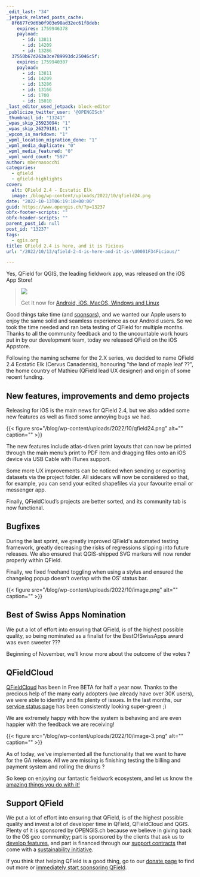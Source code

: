 ```yaml
---
_edit_last: "34"
_jetpack_related_posts_cache:
  8f6677c9d6b0f903e98ad32ec61f8deb:
    expires: 1759946378
    payload:
      - id: 13811
      - id: 14209
      - id: 13286
  37550b67d263a3ce789993dc25046c5f:
    expires: 1759940307
    payload:
      - id: 13811
      - id: 14209
      - id: 13286
      - id: 13166
      - id: 1700
      - id: 15010
_last_editor_used_jetpack: block-editor
_publicize_twitter_user: '@OPENGISch'
_thumbnail_id: "13241"
_wpas_skip_25923094: "1"
_wpas_skip_26279181: "1"
_wpcom_is_markdown: "1"
_wpml_location_migration_done: "1"
_wpml_media_duplicate: "0"
_wpml_media_featured: "0"
_wpml_word_count: "597"
author: mbernasocchi
categories:
  - qfield
  - qfield-highlights
cover:
  alt: QField 2.4 - Ecstatic Elk
  image: /blog/wp-content/uploads/2022/10/qfield24.png
date: "2022-10-13T06:19:18+00:00"
guid: https://www.opengis.ch/?p=13237
obfx-footer-scripts: ""
obfx-header-scripts: ""
parent_post_id: null
post_id: "13237"
tags:
  - qgis.org
title: QField 2.4 is here, and it is ?icious
url: "/2022/10/13/qfield-2-4-is-here-and-it-is-\U0001F34Ficious/"

---
```

Yes, QField for QGIS, the leading fieldwork app, was released on the iOS App Store!

> [![](/blog/wp-content/uploads/2022/10/stores.png)](https://qfield.org/get)
>
> Get It now for [Android, iOS, MacOS, Windows and Linux](https://qfield.org/get)

Good things take time (and [sponsors](https://docs.qfield.org/get-started/sponsor/)), and we wanted our Apple users to enjoy the same solid and seamless experience as our Android users. So we took the time needed and ran beta testing of QField for multiple months. Thanks to all the community feedback and to the uncountable work hours put in by our development team, today we released QField on the iOS Appstore.

Following the naming scheme for the 2.X series, we decided to name QField 2.4 Ecstatic Elk (Cervus Canadensis), honouring "the land of maple leaf ??", the home country of Mathieu (QField lead UX designer) and origin of some recent funding.

## New features, improvements and demo projects

Releasing for iOS is the main news for QField 2.4, but we also added some new features as well as fixed some annoying bugs we had.

{{< figure src="/blog/wp-content/uploads/2022/10/qfield24.png" alt="" caption="" >}}

The new features include atlas-driven print layouts that can now be printed through the main menu’s print to PDF item and dragging files onto an iOS device via USB Cable with iTunes support.

Some more UX improvements can be noticed when sending or exporting datasets via the project folder. All sidecars will now be considered so that, for example, you can send your edited shapefiles via your favourite email or messenger app.

Finally, QFieldCloud’s projects are better sorted, and its community tab is now functional.

## Bugfixes

During the last sprint, we greatly improved QField's automated testing framework, greatly decreasing the risks of regressions slipping into future releases. We also ensured that QGIS-shipped SVG markers will now render properly within QField.

Finally, we fixed freehand toggling when using a stylus and ensured the changelog popup doesn't overlap with the OS’ status bar.

{{< figure src="/blog/wp-content/uploads/2022/10/image.png" alt="" caption="" >}}

## Best of Swiss Apps Nomination

We put a lot of effort into ensuring that QField, is of the highest possible quality, so being nominated as a finalist for the BestOfSwissApps award was even sweeter ???

Beginning of November, we'll know more about the outcome of the votes ?

## QFieldCloud

[QFieldCloud](https://qfield.cloud) has been in Free BETA for half a year now. Thanks to the precious help of the many early adopters (we already have over 30K users), we were able to identify and fix plenty of issues. In the last months, our [service status page](https://status.qfield.org/) has been consistently looking super-green ;)

We are extremely happy with how the system is behaving and are even happier with the feedback we are receiving!

{{< figure src="/blog/wp-content/uploads/2022/10/image-3.png" alt="" caption="" >}}

As of today, we've implemented all the functionality that we want to have for the GA release. All we are missing is finishing testing the billing and payment system and rolling the drums ?

So keep on enjoying our fantastic fieldwork ecosystem, and let us know the [amazing things you do with it!](https://docs.qfield.org/success-stories/)

## Support QField

We put a lot of effort into ensuring that QField, is of the highest possible quality and invest a lot of developer time in QField, QFieldCloud and QGIS. Plenty of it is sponsored by OPENGIS.ch because we believe in giving back to the OS geo community; part is sponsored by the clients that ask us to [develop features](/custom-development/), and part is financed through our [support contracts](/qgis-support/) that come with a [sustainability initiative](/qgis-sustainability-initiative/).

If you think that helping QField is a good thing, go to our [donate page](https://docs.qfield.org/get-started/sponsor/) to find out more or [immediately start sponsoring QField](https://github.com/sponsors/opengisch).
